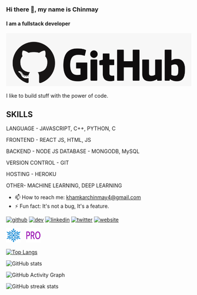 ### Hi there 👋, my name is Chinmay

#### I am a fullstack developer

![I am a fullstack developer ](githublogo.png)

I like to build stuff with the power of code.

## SKILLS
LANGUAGE - JAVASCRIPT, C++, PYTHON, C

FRONTEND - REACT JS, HTML, JS

BACKEND - NODE JS
DATABASE - MONGODB, MySQL

VERSION CONTROL - GIT

HOSTING - HEROKU

OTHER- MACHINE LEARNING, DEEP LEARNING


- 📫 How to reach me: khamkarchinmay4@gmail.com
- ⚡ Fun fact: It's not a bug, It's a feature.

[<img src='https://cdn.jsdelivr.net/npm/simple-icons@3.0.1/icons/github.svg' alt='github' height='40'>](https://github.com/chinmaykhamkar) [<img src='https://cdn.jsdelivr.net/npm/simple-icons@3.0.1/icons/hashnode.svg' alt='dev' height='40'>](https://chinmaykhamkar.hashnode.dev/) [<img src='https://cdn.jsdelivr.net/npm/simple-icons@3.0.1/icons/linkedin.svg' alt='linkedin' height='40'>](https://www.linkedin.com/in/https://www.linkedin.com/in/chinmay-khamkar-403532173//) [<img src='https://cdn.jsdelivr.net/npm/simple-icons@3.0.1/icons/twitter.svg' alt='twitter' height='40'>](https://twitter.com/https://twitter.com/chinmaykhamkar9) [<img src='https://cdn.jsdelivr.net/npm/simple-icons@3.0.1/icons/icloud.svg' alt='website' height='40'>](https://chinmaykhamkar.github.io/root/index.html#home)

<a href='https://archiveprogram.github.com/'><img src='https://raw.githubusercontent.com/acervenky/animated-github-badges/master/assets/acbadge.gif' width='40' height='40'></a> <a href='https://github.com/pricing'><img src='https://raw.githubusercontent.com/acervenky/animated-github-badges/master/assets/pro.gif' width='40' height='40'></a>

[![Top Langs](https://github-readme-stats.vercel.app/api/top-langs/?username=chinmaykhamkar)](https://github.com/anuraghazra/github-readme-stats)

![GitHub stats](https://github-readme-stats.vercel.app/api?username=chinmaykhamkar&show_icons=true&count_private=true)

![GitHub Activity Graph](https://activity-graph.herokuapp.com/graph?username=chinmaykhamkar)

![GitHub streak stats](https://github-readme-streak-stats.herokuapp.com/?user=chinmaykhamkar)
